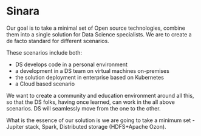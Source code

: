 # Sinara
Our goal is to take a minimal set of Open source technologies, combine them into a single solution for Data Science specialists. 
We are to create a de facto standard for different scenarios. 

These scenarios include both:
  * DS develops code in a personal environment
  * a development in a DS team on virtual machines on-premises
  * the solution deployment in enterprise based on Kubernetes
  * a Cloud based scenario

We want to create a community and education environment around all this, so that the DS folks, having once learned, can work in the all above scenarios.
DS will seamlessly move from the one to the other.

What is the essence of our solution is we are going to take a minimum set - Jupiter stack, Spark, Distributed storage (HDFS+Apache Ozon). 
